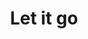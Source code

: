 ---
layout: riddle
title: Let it go
sha256: 25c16f1da262e221529654d3236cdc581872f6fa9a76a84c2150adadbda131ff
image: normal_4f941ac20f26c152.png
creator: Varga Petra Anett
year: 2015
---